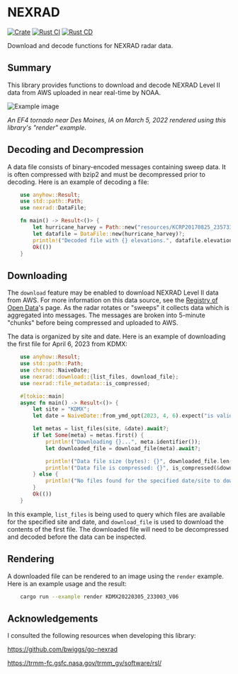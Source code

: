 # NEXRAD

[![Crate](https://img.shields.io/crates/v/nexrad.svg)](https://crates.io/crates/nexrad)
[![Rust CI](https://github.com/danielway/nexrad/actions/workflows/rust_ci.yml/badge.svg?branch=master)](https://github.com/danielway/nexrad/actions/workflows/rust_ci.yml)
[![Rust CD](https://github.com/danielway/nexrad/actions/workflows/rust_cd.yml/badge.svg)](https://github.com/danielway/nexrad/actions/workflows/rust_cd.yml)

Download and decode functions for NEXRAD radar data.

## Summary

This library provides functions to download and decode NEXRAD Level II data from AWS uploaded in near real-time by NOAA.

![Example image](examples/render_kdmx_030522_1730.png)

_An EF4 tornado near Des Moines, IA on March 5, 2022 rendered using this library's "render" example._

## Decoding and Decompression

A data file consists of binary-encoded messages containing sweep data. It is often compressed with bzip2 and must be decompressed prior to decoding. Here is an example of decoding a
file:

```rust
    use anyhow::Result;
    use std::path::Path;
    use nexrad::DataFile;

    fn main() -> Result<()> {
        let hurricane_harvey = Path::new("resources/KCRP20170825_235733_V06_hurricane_harvey");
        let datafile = DataFile::new(hurricane_harvey)?;
        println!("Decoded file with {} elevations.", datafile.elevation_scans().len());
        Ok(())
    }
```

## Downloading

The `download` feature may be enabled to download NEXRAD Level II data from AWS. For more information on this data
source, see the [Registry of Open Data](https://registry.opendata.aws/noaa-nexrad/)'s page. As the radar rotates or
"sweeps" it collects data which is aggregated into messages. The messages are broken into 5-minute "chunks" before being
compressed and uploaded to AWS.

The data is organized by site and date. Here is an example of downloading the first file for April 6, 2023 from KDMX:

```rust
    use anyhow::Result;
    use std::path::Path;
    use chrono::NaiveDate;
    use nexrad::download::{list_files, download_file};
    use nexrad::file_metadata::is_compressed;

    #[tokio::main]
    async fn main() -> Result<()> {
        let site = "KDMX";
        let date = NaiveDate::from_ymd_opt(2023, 4, 6).expect("is valid date");

        let metas = list_files(site, &date).await?;
        if let Some(meta) = metas.first() {
            println!("Downloading {}...", meta.identifier());
            let downloaded_file = download_file(meta).await?;

            println!("Data file size (bytes): {}", downloaded_file.len());
            println!("Data file is compressed: {}", is_compressed(&downloaded_file));
        } else {
            println!("No files found for the specified date/site to download.");
        }
        Ok(())
    }
```

In this example, `list_files` is being used to query which files are available for the specified site and date, and
`download_file` is used to download the contents of the first file. The downloaded file will need to be decompressed and
decoded before the data can be inspected.

## Rendering

A downloaded file can be rendered to an image using the `render` example. Here is an example usage and the result:

```bash
    cargo run --example render KDMX20220305_233003_V06
```

## Acknowledgements

I consulted the following resources when developing this library:

<https://github.com/bwiggs/go-nexrad>

<https://trmm-fc.gsfc.nasa.gov/trmm_gv/software/rsl/>
